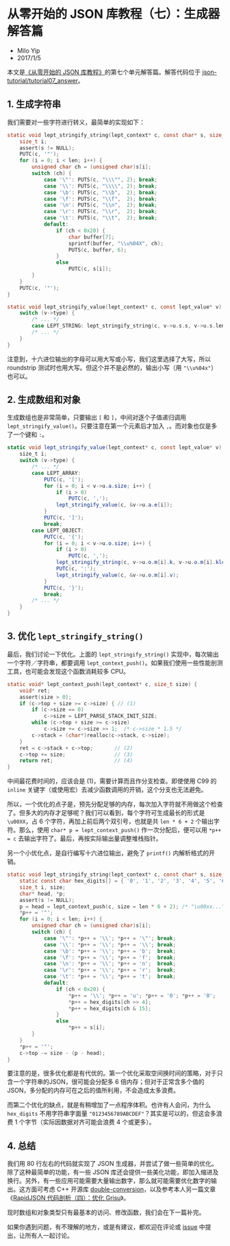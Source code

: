 # 从零开始的 JSON 库教程（七）：生成器解答篇

* Milo Yip
* 2017/1/5

本文是[《从零开始的 JSON 库教程》](https://zhuanlan.zhihu.com/json-tutorial)的第七个单元解答篇。解答代码位于 [json-tutorial/tutorial07_answer](https://github.com/miloyip/json-tutorial/blob/master/tutorial07_answer)。

## 1. 生成字符串

我们需要对一些字符进行转义，最简单的实现如下：

~~~c
static void lept_stringify_string(lept_context* c, const char* s, size_t len) {
    size_t i;
    assert(s != NULL);
    PUTC(c, '"');
    for (i = 0; i < len; i++) {
        unsigned char ch = (unsigned char)s[i];
        switch (ch) {
            case '\"': PUTS(c, "\\\"", 2); break;
            case '\\': PUTS(c, "\\\\", 2); break;
            case '\b': PUTS(c, "\\b",  2); break;
            case '\f': PUTS(c, "\\f",  2); break;
            case '\n': PUTS(c, "\\n",  2); break;
            case '\r': PUTS(c, "\\r",  2); break;
            case '\t': PUTS(c, "\\t",  2); break;
            default:
                if (ch < 0x20) {
                    char buffer[7];
                    sprintf(buffer, "\\u%04X", ch);
                    PUTS(c, buffer, 6);
                }
                else
                    PUTC(c, s[i]);
        }
    }
    PUTC(c, '"');
}

static void lept_stringify_value(lept_context* c, const lept_value* v) {
    switch (v->type) {
        /* ... */
        case LEPT_STRING: lept_stringify_string(c, v->u.s.s, v->u.s.len); break;
        /* ... */
    }
}
~~~

注意到，十六进位输出的字母可以用大写或小写，我们这里选择了大写，所以 roundstrip 测试时也用大写。但这个并不是必然的，输出小写（用 `"\\u%04x"`）也可以。

## 2. 生成数组和对象

生成数组也是非常简单，只要输出 `[` 和 `]`，中间对逐个子值递归调用 `lept_stringify_value()`。只要注意在第一个元素后才加入 `,`。而对象也仅是多了一个键和 `:`。

~~~cs
static void lept_stringify_value(lept_context* c, const lept_value* v) {
    size_t i;
    switch (v->type) {
        /* ... */
        case LEPT_ARRAY:
            PUTC(c, '[');
            for (i = 0; i < v->u.a.size; i++) {
                if (i > 0)
                    PUTC(c, ',');
                lept_stringify_value(c, &v->u.a.e[i]);
            }
            PUTC(c, ']');
            break;
        case LEPT_OBJECT:
            PUTC(c, '{');
            for (i = 0; i < v->u.o.size; i++) {
                if (i > 0)
                    PUTC(c, ',');
                lept_stringify_string(c, v->u.o.m[i].k, v->u.o.m[i].klen);
                PUTC(c, ':');
                lept_stringify_value(c, &v->u.o.m[i].v);
            }
            PUTC(c, '}');
            break;
        /* ... */
    }
}
~~~

## 3. 优化 `lept_stringify_string()`

最后，我们讨论一下优化。上面的 `lept_stringify_string()` 实现中，每次输出一个字符／字符串，都要调用 `lept_context_push()`。如果我们使用一些性能剖测工具，也可能会发现这个函数消耗较多 CPU。

~~~c
static void* lept_context_push(lept_context* c, size_t size) {
    void* ret;
    assert(size > 0);
    if (c->top + size >= c->size) { // (1)
        if (c->size == 0)
            c->size = LEPT_PARSE_STACK_INIT_SIZE;
        while (c->top + size >= c->size)
            c->size += c->size >> 1;  /* c->size * 1.5 */
        c->stack = (char*)realloc(c->stack, c->size);
    }
    ret = c->stack + c->top;       // (2)
    c->top += size;                // (3)
    return ret;                    // (4)
}
~~~

中间最花费时间的，应该会是 (1)，需要计算而且作分支检查。即使使用 C99 的 `inline` 关键字（或使用宏）去减少函数调用的开销，这个分支也无法避免。

所以，一个优化的点子是，预先分配足够的内存，每次加入字符就不用做这个检查了。但多大的内存才足够呢？我们可以看到，每个字符可生成最长的形式是 `\u00XX`，占 6 个字符，再加上前后两个双引号，也就是共 `len * 6 + 2` 个输出字符。那么，使用 `char* p = lept_context_push()` 作一次分配后，便可以用 `*p++ = c` 去输出字符了。最后，再按实际输出量调整堆栈指针。

另一个小优化点，是自行编写十六进位输出，避免了 `printf()` 内解析格式的开销。

~~~c
static void lept_stringify_string(lept_context* c, const char* s, size_t len) {
    static const char hex_digits[] = { '0', '1', '2', '3', '4', '5', '6', '7', '8', '9', 'A', 'B', 'C', 'D', 'E', 'F' };
    size_t i, size;
    char* head, *p;
    assert(s != NULL);
    p = head = lept_context_push(c, size = len * 6 + 2); /* "\u00xx..." */
    *p++ = '"';
    for (i = 0; i < len; i++) {
        unsigned char ch = (unsigned char)s[i];
        switch (ch) {
            case '\"': *p++ = '\\'; *p++ = '\"'; break;
            case '\\': *p++ = '\\'; *p++ = '\\'; break;
            case '\b': *p++ = '\\'; *p++ = 'b';  break;
            case '\f': *p++ = '\\'; *p++ = 'f';  break;
            case '\n': *p++ = '\\'; *p++ = 'n';  break;
            case '\r': *p++ = '\\'; *p++ = 'r';  break;
            case '\t': *p++ = '\\'; *p++ = 't';  break;
            default:
                if (ch < 0x20) {
                    *p++ = '\\'; *p++ = 'u'; *p++ = '0'; *p++ = '0';
                    *p++ = hex_digits[ch >> 4];
                    *p++ = hex_digits[ch & 15];
                }
                else
                    *p++ = s[i];
        }
    }
    *p++ = '"';
    c->top -= size - (p - head);
}
~~~

要注意的是，很多优化都是有代优的。第一个优化采取空间换时间的策略，对于只含一个字符串的JSON，很可能会分配多 6 倍内存；但对于正常含多个值的 JSON，多分配的内存可在之后的值所利用，不会造成太多浪费。

而第二个优化的缺点，就是有稍增加了一点程序体积。也许有人会问，为什么 `hex_digits` 不用字符串字面量 `"0123456789ABCDEF"`？其实是可以的，但这会多浪费 1 个字节（实际因数据对齐可能会浪费 4 个或更多）。

## 4. 总结

我们用 80 行左右的代码就实现了 JSON 生成器，并尝试了做一些简单的优化。除了这种最简单的功能，有一些 JSON 库还会提供一些美化功能，即加入缩进及换行。另外，有一些应用可能需要大量输出数字，那么就可能需要优化数字的输出。这方面可考虑 C++ 开源库 [double-conversion](https://github.com/google/double-conversion)，以及参考本人另一篇文章《[RapidJSON 代码剖析（四）：优化 Grisu](https://zhuanlan.zhihu.com/p/20092285)》。

现时数组和对象类型只有最基本的访问、修改函数，我们会在下一篇补完。

如果你遇到问题，有不理解的地方，或是有建议，都欢迎在评论或 [issue](https://github.com/miloyip/json-tutorial/issues) 中提出，让所有人一起讨论。

